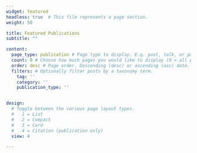 ```yaml
---
widget: featured
headless: true  # This file represents a page section.
weight: 50

title: Featured Publications
subtitle: ""

content:
  page_type: publication # Page type to display. E.g. post, talk, or publication.
  count: 0 # Choose how much pages you would like to display (0 = all pages)
  order: desc # Page order. Descending (desc) or ascending (asc) date.
  filters: # Optionally filter posts by a taxonomy term.
    tag: ''
    category: ''
    publication_type: ''


design:
  # Toggle between the various page layout types.
  #   1 = List
  #   2 = Compact
  #   3 = Card
  #   4 = Citation (publication only)
  view: 4

---
```

